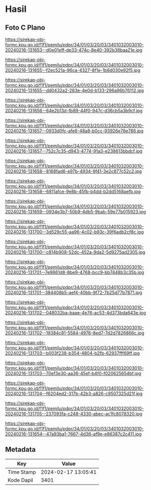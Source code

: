 # Hasil

## Foto C Plano

https://sirekap-obj-formc.kpu.go.id/f1f1/pemilu/pdpr/34/01/03/20/03/3401032003010-20240216-131653--d0e01eff-de33-474c-8e40-392b38baa21e.jpg

https://sirekap-obj-formc.kpu.go.id/f1f1/pemilu/pdpr/34/01/03/20/03/3401032003010-20240216-131655--f2ec521a-96ca-4327-8f1e-1b6d030e92f5.jpg

https://sirekap-obj-formc.kpu.go.id/f1f1/pemilu/pdpr/34/01/03/20/03/3401032003010-20240216-131655--dd0432a2-283e-4e0d-b133-296a96b76112.jpg

https://sirekap-obj-formc.kpu.go.id/f1f1/pemilu/pdpr/34/01/03/20/03/3401032003010-20240216-131656--64e2b13d-fb89-44f0-947c-d36cb5a3b9cf.jpg

https://sirekap-obj-formc.kpu.go.id/f1f1/pemilu/pdpr/34/01/03/20/03/3401032003010-20240216-131657--0933d0fc-afe6-48a8-b0cc-93926e76e786.jpg

https://sirekap-obj-formc.kpu.go.id/f1f1/pemilu/pdpr/34/01/03/20/03/3401032003010-20240216-131657--752c7c35-d943-4774-91a3-e238613bbdcf.jpg

https://sirekap-obj-formc.kpu.go.id/f1f1/pemilu/pdpr/34/01/03/20/03/3401032003010-20240216-131658--8168fad6-e97b-4934-9f41-3e2c877c52c2.jpg

https://sirekap-obj-formc.kpu.go.id/f1f1/pemilu/pdpr/34/01/03/20/03/3401032003010-20240216-131658--6811afce-9e8b-45fb-b4dd-b2dd5168aefb.jpg

https://sirekap-obj-formc.kpu.go.id/f1f1/pemilu/pdpr/34/01/03/20/03/3401032003010-20240216-131659--0934e3b7-50b9-4db5-9bab-59e77b015923.jpg

https://sirekap-obj-formc.kpu.go.id/f1f1/pemilu/pdpr/34/01/03/20/03/3401032003010-20240216-131700--3d529c55-aa96-4c02-b93c-39f6adb2cf8c.jpg

https://sirekap-obj-formc.kpu.go.id/f1f1/pemilu/pdpr/34/01/03/20/03/3401032003010-20240216-131700--c814b908-52dc-452a-9da2-5d9275ad2305.jpg

https://sirekap-obj-formc.kpu.go.id/f1f1/pemilu/pdpr/34/01/03/20/03/3401032003010-20240216-131701--7e9861d8-8be9-4768-bcc9-bb7448b3c35b.jpg

https://sirekap-obj-formc.kpu.go.id/f1f1/pemilu/pdpr/34/01/03/20/03/3401032003010-20240216-131701--384408b5-aef4-40bb-9f72-7b25d77b7871.jpg

https://sirekap-obj-formc.kpu.go.id/f1f1/pemilu/pdpr/34/01/03/20/03/3401032003010-20240216-131702--048032ba-baae-4e76-ac53-4d373bda643e.jpg

https://sirekap-obj-formc.kpu.go.id/f1f1/pemilu/pdpr/34/01/03/20/03/3401032003010-20240216-131702--19384c81-5584-4976-8ed7-7d2d7826866c.jpg

https://sirekap-obj-formc.kpu.go.id/f1f1/pemilu/pdpr/34/01/03/20/03/3401032003010-20240216-131703--b003f238-b354-4804-b2fb-62937fff69ff.jpg

https://sirekap-obj-formc.kpu.go.id/f1f1/pemilu/pdpr/34/01/03/20/03/3401032003010-20240216-131703--70ef3e30-aa36-45ef-b4f0-f020625654bf.jpg

https://sirekap-obj-formc.kpu.go.id/f1f1/pemilu/pdpr/34/01/03/20/03/3401032003010-20240216-131704--f6204ed2-317b-42b3-a826-c9507325d21f.jpg

https://sirekap-obj-formc.kpu.go.id/f1f1/pemilu/pdpr/34/01/03/20/03/3401032003010-20240216-131705--237093fa-c248-4330-abec-ac1fc8078320.jpg

https://sirekap-obj-formc.kpu.go.id/f1f1/pemilu/pdpr/34/01/03/20/03/3401032003010-20240216-131654--47a93ba1-7667-4d36-af9e-e86387c2c411.jpg


## Metadata

| Key        | Value               |
| ---------- | ------------------- |
| Time Stamp | 2024-02-17 13:05:41 |
| Kode Dapil | 3401                |



